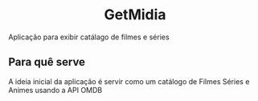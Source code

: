 <h1 align="center"> GetMidia </h1>
Aplicação para exibir catálago de filmes e séries

<h2> Para quê serve </h2>
<p> A ideia inicial da aplicação é servir como um catálogo de Filmes Séries e Animes usando a API OMDB</p>
